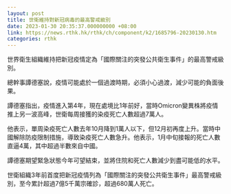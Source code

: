 ```yaml
---
layout: post
title: 世衛維持對新冠病毒的最高警戒級別
date: 2023-01-30 20:35:37.000000000 +08:00
link: https://news.rthk.hk/rthk/ch/component/k2/1685796-20230130.htm
categories: rthk
---
```


世界衛生組織維持把新冠疫情定為「國際關注的突發公共衛生事件」的最高警戒級別。

總幹事譚德塞說，疫情可能處於一個過渡時期，必須小心過渡，減少可能的負面後果。

譚德塞指出，疫情進入第4年，現在處境比1年前好，當時Omicron變異株將疫情推上另一波高峰，世衛每周接獲的染疫死亡人數超過7萬人。

他表示，單周染疫死亡人數去年10月降到1萬人以下，但12月初再度上升。當時中國解除防疫限制措施，導致染疫死亡人數急升。他表示，1月中旬接報的死亡人數直逼4萬，其中超過半數來自中國。

譚德塞期望緊急狀態今年可望結束，並將住院和死亡人數減少到盡可能低的水平。

世衛組織3年前首度把新冠疫情列為「國際關注的突發公共衛生事件」最高警戒級別，至今累計超過7億5千萬宗確診，超過680萬人死亡。
